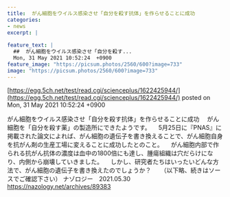 ```yaml
---
title:  がん細胞をウイルス感染させ「自分を殺す抗体」を作らせることに成功  
categories:
- news
excerpt: |
  
feature_text: |
  ##  がん細胞をウイルス感染させ「自分を殺す...
  Mon, 31 May 2021 10:52:24  +0900
feature_image: "https://picsum.photos/2560/600?image=733"
image: "https://picsum.photos/2560/600?image=733"
---
```


[https://egg.5ch.net/test/read.cgi/scienceplus/1622425944/](https://egg.5ch.net/test/read.cgi/scienceplus/1622425944/)
posted on Mon, 31 May 2021 10:52:24  +0900

<!--more-->

がん細胞をウイルス感染させ「自分を殺す抗体」を作らせることに成功 　がん細胞を「自分を殺す薬」の製造所にできたようです。 　5月25日に『PNAS』に掲載された論文によれば、がん細胞の遺伝子を書き換えることで、がん細胞自身を抗がん剤の生産工場に変えることに成功したとのこと。 　がん細胞内部で作られる抗がん抗体の濃度は血中の1800倍にも達し、腫瘍組織は穴だらけになり、内側から崩壊していきました。 　しかし、研究者たちはいったいどんな方法で、がん細胞の遺伝子を書き換えたのでしょうか？ 　 （以下略、続きはソースでご確認下さい） ナゾロジー　2021.05.30 https://nazology.net/archives/89383
